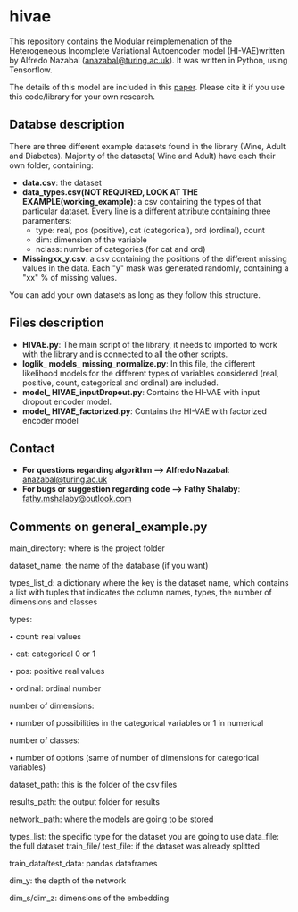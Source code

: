 # hivae

This repository contains the Modular reimplemenation of the Heterogeneous Incomplete Variational Autoencoder model (HI-VAE)written by Alfredo Nazabal (anazabal@turing.ac.uk). It was written in Python, using Tensorflow.

The details of this model are included in this [paper](https://arxiv.org/abs/1807.03653). Please cite it if you use this code/library for your own research.

## Databse description

There are three different example datasets found in the library (Wine, Adult and Diabetes). Majority of the datasets( Wine and Adult) have each their own folder, containing:

* **data.csv**: the dataset
* **data_types.csv(NOT REQUIRED, LOOK AT THE EXAMPLE(working_example)**: a csv containing the types of that particular dataset. Every line is a different attribute containing three paramenters:
	* type: real, pos (positive), cat (categorical), ord (ordinal), count
	* dim: dimension of the variable
	* nclass: number of categories (for cat and ord)
* **Missingxx_y.csv**: a csv containing the positions of the different missing values in the data. Each "y" mask was generated randomly, containing a "xx" % of missing values.

You can add your own datasets as long as they follow this structure.


## Files description

* **HIVAE.py**: The main script of the library, it needs to imported to work with the library and is connected to all the other scripts.
* **loglik_ models_ missing_normalize.py**: In this file, the different likelihood models for the different types of variables considered (real, positive, count, categorical and ordinal) are included.
* **model_ HIVAE_inputDropout.py**: Contains the HI-VAE with input dropout encoder model.
* **model_ HIVAE_factorized.py**: Contains the HI-VAE with factorized encoder model

## Contact

* **For questions regarding algorithm --> Alfredo Nazabal**: anazabal@turing.ac.uk
* **For bugs or suggestion regarding code --> Fathy Shalaby**: fathy.mshalaby@outlook.com

## Comments on general_example.py


main_directory: where is the project folder

dataset_name: the name of the database (if you want)

types_list_d: a dictionary where the key is the dataset name, which contains a list with tuples that indicates the column names, types, the number of dimensions and classes 

types:

•	count: real values

•	cat: categorical 0 or 1

•	pos: positive real values

•	ordinal: ordinal number

number of dimensions:

•	number of possibilities in the categorical variables or 1 in numerical

number of classes:

•	number of options (same of number of dimensions for categorical variables)

dataset_path: this is the folder of the csv files

results_path: the output folder for results

network_path: where the models are going to be stored

types_list: the specific type for the dataset you are going to use
data_file: the full dataset
train_file/ test_file: if the dataset was already splitted

train_data/test_data: pandas dataframes

dim_y: the depth of the network

dim_s/dim_z: dimensions of the embedding
